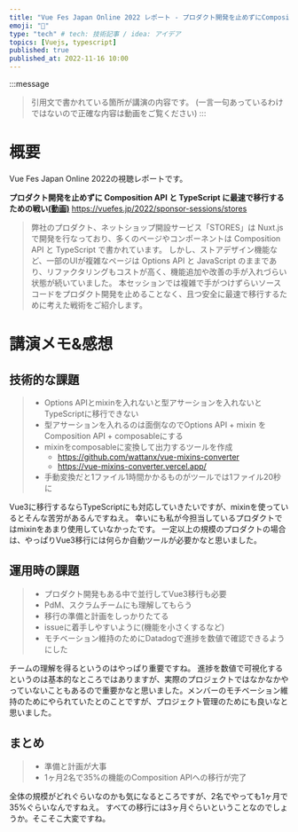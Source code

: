 ```yaml
---
title: "Vue Fes Japan Online 2022 レポート - プロダクト開発を止めずにCompositionAPIとTypeScript"
emoji: "📑"
type: "tech" # tech: 技術記事 / idea: アイデア
topics: [Vuejs, typescript]
published: true
published_at: 2022-11-16 10:00
---
```


:::message
> 引用文で書かれている箇所が講演の内容です。
> (一言一句あっているわけではないので正確な内容は動画をご覧ください)
:::


# 概要
Vue Fes Japan Online 2022の視聴レポートです。

**プロダクト開発を止めずに Composition API と TypeScript に最速で移行するための戦い[(動画)](https://www.youtube.com/watch?v=HsBTx36c_kA&t=10817s)**
https://vuefes.jp/2022/sponsor-sessions/stores

> 弊社のプロダクト、ネットショップ開設サービス「STORES」は Nuxt.js で開発を行なっており、多くのページやコンポーネントは Composition API と TypeScript で書かれています。
しかし、ストアデザイン機能など、一部のUIが複雑なページは Options API と JavaScript のままであり、リファクタリングもコストが高く、機能追加や改善の手が入れづらい状態が続いていました。
本セッションでは複雑で手がつけずらいソースコードをプロダクト開発を止めることなく、且つ安全に最速で移行するために考えた戦術をご紹介します。

# 講演メモ&感想

## 技術的な課題
> - Options APIとmixinを入れないと型アサーションを入れないとTypeScriptに移行できない
> - 型アサーションを入れるのは面倒なのでOptions API + mixin を Composition API + composableにする
> - mixinをcomposableに変換して出力するツールを作成
>   - https://github.com/wattanx/vue-mixins-converter
>   - https://vue-mixins-converter.vercel.app/
> - 手動変換だと1ファイル1時間かかるものがツールでは1ファイル20秒に

Vue3に移行するならTypeScriptにも対応していきたいですが、mixinを使っているとそんな苦労があるんですねえ。
幸いにも私が今担当しているプロダクトではmixinをあまり使用していなかったです。
一定以上の規模のプロダクトの場合は、やっぱりVue3移行には何らか自動ツールが必要かなと思いました。


## 運用時の課題
> - プロダクト開発もある中で並行してVue3移行も必要
> - PdM、スクラムチームにも理解してもらう
> - 移行の準備と計画をしっかりたてる
> - issueに着手しやすいように(機能を小さくするなど)
> - モチベーション維持のためにDatadogで進捗を数値で確認できるようにした

チームの理解を得るというのはやっぱり重要ですね。
進捗を数値で可視化するというのは基本的なところではありますが、実際のプロジェクトではなかなかやっていないこともあるので重要かなと思いました。メンバーのモチベーション維持のためにやられていたとのことですが、プロジェクト管理のためにも良いなと思いました。


## まとめ
> - 準備と計画が大事
> - 1ヶ月2名で35%の機能のComposition APIへの移行が完了

全体の規模がどれぐらいなのかも気になるところですが、2名でやっても1ヶ月で35%ぐらいなんですねえ。
すべての移行には3ヶ月ぐらいということなのでしょうか。そこそこ大変ですね。

